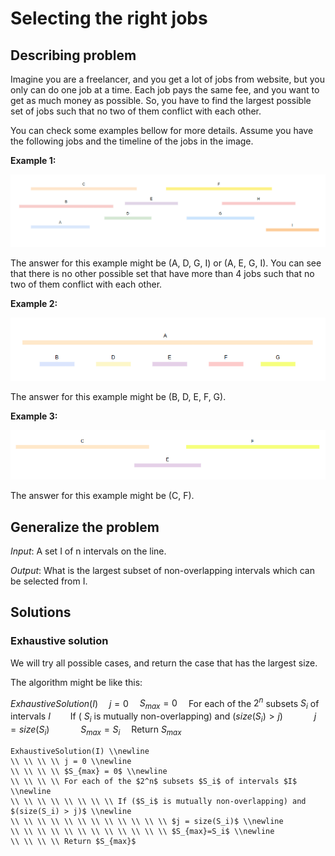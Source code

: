 # Selecting the right jobs

## Describing problem

Imagine you are a freelancer, and you get a lot of jobs from website, but you only can do one job at a time. Each job pays the same fee, and you want to get as much money as possible. So, you have to find the largest possible set of jobs such that no two of them conflict with each other.

You can check some examples bellow for more details. Assume you have the following jobs and the timeline of the jobs in the image.

**Example 1:**

<p align="center">
    <img src="https://raw.githubusercontent.com/tienmanh2208/public-asset-depressed-developer/master/posts/algorithm/select_right_jobs/example_list_jobs.png" alt="drawing"/>
</p>

The answer for this example might be (A, D, G, I) or (A, E, G, I). You can see that there is no other possible set that have more than 4 jobs such that no two of them conflict with each other.

**Example 2:**

<p align="center">
    <img src="https://raw.githubusercontent.com/tienmanh2208/public-asset-depressed-developer/master/posts/algorithm/select_right_jobs/example_2.png" alt="drawing"/>
</p>

The answer for this example might be (B, D, E, F, G).

**Example 3:**

<p align="center">
    <img src="https://raw.githubusercontent.com/tienmanh2208/public-asset-depressed-developer/master/posts/algorithm/select_right_jobs/example_3.png" alt="drawing"/>
</p>

The answer for this example might be (C, F).

## Generalize the problem

*Input*: A set I of n intervals on the line.

*Output*: What is the largest subset of non-overlapping intervals which can be selected from I.

## Solutions

### Exhaustive solution

We will try all possible cases, and return the case that has the largest size.

The algorithm might be like this:

$ExhaustiveSolution(I)$
&emsp;$j = 0$
&emsp;$S_{max} = 0$
&emsp;For each of the $2^n$ subsets $S_i$ of intervals $I$
&emsp;&emsp;If ( $S_i$ is mutually non-overlapping) and $(size(S_i) > j)$
&emsp;&emsp;&emsp; $j = size(S_i)$
&emsp;&emsp;&emsp; $S_{max}=S_i$
&emsp;Return $S_{max}$

```KaTeX
ExhaustiveSolution(I) \\newline
\\ \\ \\ \\ j = 0 \\newline
\\ \\ \\ \\ $S_{max} = 0$ \\newline
\\ \\ \\ \\ For each of the $2^n$ subsets $S_i$ of intervals $I$ \\newline
\\ \\ \\ \\ \\ \\ \\ \\ If ($S_i$ is mutually non-overlapping) and $(size(S_i) > j)$ \\newline
\\ \\ \\ \\ \\ \\ \\ \\ \\ \\ \\ \\ $j = size(S_i)$ \\newline
\\ \\ \\ \\ \\ \\ \\ \\ \\ \\ \\ \\ $S_{max}=S_i$ \\newline
\\ \\ \\ \\ Return $S_{max}$
```
